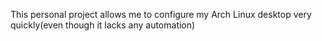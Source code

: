 This personal project allows me to configure 
my Arch Linux desktop very quickly(even though it lacks any automation)

